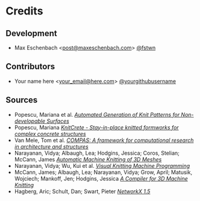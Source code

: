 # Credits

## Development

- Max Eschenbach <<post@maxeschenbach.com>> [@fstwn](https://github.com/fstwn)

## Contributors

- Your name here <<your_email@here.com>> [@yourgithubusername](https://github.com/yourgithubsusername)

## Sources

- Popescu, Mariana et al. *[Automated Generation of Knit Patterns for Non-developable Surfaces](https://block.arch.ethz.ch/brg/files/POPESCU_DMSP-2017_automated-generation-knit-patterns_1505737906.pdf)*
- Popescu, Mariana *[KnitCrete - Stay-in-place knitted formworks for complex concrete structures](https://block.arch.ethz.ch/brg/files/POPESCU_2019_ETHZ_PhD_KnitCrete-Stay-in-place-knitted-fabric-formwork-for-complex-concrete-structures_small_1586266206.pdf)*
- Van Mele, Tom et al. *[COMPAS: A framework for computational research in architecture and structures](https://compas-dev.github.io/)*
- Narayanan, Vidya; Albaugh, Lea; Hodgins, Jessica; Coros, Stelian; McCann, James *[Automatic Machine Knitting of 3D Meshes](https://textiles-lab.github.io/publications/2018-autoknit/)*
- Narayanan, Vidya; Wu, Kui et al. *[Visual Knitting Machine Programming](https://textiles-lab.github.io/publications/2019-visualknit/)*
- McCann, James; Albaugh, Lea; Narayanan, Vidya; Grow, April; Matusik, Wojciech; Mankoff, Jen; Hodgins, Jessica *[A Compiler for 3D Machine Knitting](https://la.disneyresearch.com/publication/machine-knitting-compiler/)*
- Hagberg, Aric; Schult, Dan; Swart, Pieter *[NetworkX 1.5](https://networkx.github.io/documentation/networkx-1.5/_downloads/networkx_reference.pdf)*
